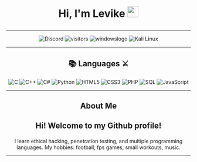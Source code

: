#        <p align="center">   Hi, I'm Levike     <img src="https://raw.githubusercontent.com/MartinHeinz/MartinHeinz/master/wave.gif" width="30px">  </p>
<p align="center">
 <!-- <img src="winter_landscape.gif"> -->
</p>
<hr>
<p align="center">
     <img src="https://img.shields.io/badge/Levike%230001-%23586aea.svg?logo=discord&logoColor=white" alt="Discord" title="Discord">  
      <img src="https://visitor-badge.glitch.me/badge?page_id=L3vik3" alt="visitors" title="visitors">  
   <img src="https://img.shields.io/badge/Windows 10-0078D6?style=for-the-badge&logo=windows&logoColor=white" alt="windowslogo" title="Windows 10">
   <img src="https://img.shields.io/badge/Kali-268BEE?style=for-the-badge&logo=kalilinux&logoColor=white" alt="Kali Linux" title="Kali Linux">

</p>

<hr>

## <p align="center">📚 Languages ⚔️</p>
<p align="center">
  <img src="https://img.shields.io/badge/c-%2300599C.svg?style=for-the-badge&logo=c&logoColor=white" alt="C" title="C">
  <img src="https://img.shields.io/badge/c++-%2300599C.svg?style=for-the-badge&logo=c%2B%2B&logoColor=white" alt="C++" title="C++">
  <img src="https://img.shields.io/badge/c%23-%23239120.svg?style=for-the-badge&logo=c-sharp&logoColor=white" alt="C#" title="C#">
  <img src="https://img.shields.io/badge/python-3670A0?style=for-the-badge&logo=python&logoColor=ffdd54" alt="Python" title="Python">
  <img src="https://img.shields.io/badge/html5-%23E34C26.svg?style=for-the-badge&logo=html5&logoColor=white" alt="HTML5" title="HTML5">
  <img src="https://img.shields.io/badge/css3-%23563D7C.svg?style=for-the-badge&logo=css3&logoColor=white" alt="CSS3" title="CSS3">
  <img src="https://img.shields.io/badge/php-%23777BB4.svg?style=for-the-badge&logo=php&logoColor=white" alt="PHP" title="PHP">
  <img src="https://img.shields.io/badge/sql-%2300618A.svg?style=for-the-badge&logo=mysql&logoColor=white" alt="SQL" title="SQL">
  <img src="https://img.shields.io/badge/javascript-%23323330.svg?style=for-the-badge&logo=javascript&logoColor=%23F7DF1E" alt="JavaScript" title="JavaScript">
</p>

<hr>



  ##   <p align="center">  About Me </p>

##  <p align="center">Hi! Welcome to my Github profile!  </p>
  <p align="center">
    I learn ethical hacking, penetration testing, and multiple programming languages.  My hobbies: football, fps games, small workouts, music.

</p>
<hr>

